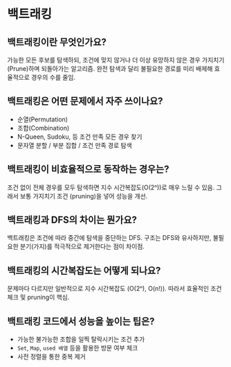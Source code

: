 # 백트래킹

## 백트래킹이란 무엇인가요?

가능한 모든 후보를 탐색하되, 조건에 맞지 않거나 더 이상 유망하지 않은 경우 가지치기(Prune)하며 되돌아가는 알고리즘. 완전 탐색과 달리 불필요한 경로를 미리 배제해 효율적으로 경우의 수를 줄임.

## 백트래킹은 어떤 문제에서 자주 쓰이나요?

- 순열(Permutation)
- 조합(Combination)
- N-Queen, Sudoku, 등 조건 만족 모든 경우 찾기
- 문자열 분할 / 부분 집합 / 조건 만족 경로 탐색

## 백트래킹이 비효율적으로 동작하는 경우는?

조건 없이 전체 경우를 모두 탐색하면 지수 시간복잡도(O(2ⁿ))로 매우 느릴 수 있음.
그래서 보통 가지치기 조건 (pruning)을 넣어 성능을 개선.

## 백트래킹과 DFS의 차이는 뭔가요?

백트래킹은 조건에 따라 중간에 탐색을 중단하는 DFS.
구조는 DFS와 유사하지만, 불필요한 분기(가지)를 적극적으로 제거한다는 점이 차이점.

## 백트래킹의 시간복잡도는 어떻게 되나요?

문제마다 다르지만 일반적으로 지수 시간복잡도 (O(2ⁿ), O(n!)). 따라서 효율적인 조건 체크 및 pruning이 핵심.

## 백트래킹 코드에서 성능을 높이는 팁은?

- 가능한 불가능한 조합을 일찍 탈락시키는 조건 추가
- `Set`, `Map`, `used 배열` 등을 활용한 방문 여부 체크
- 사전 정렬을 통한 중복 제거
